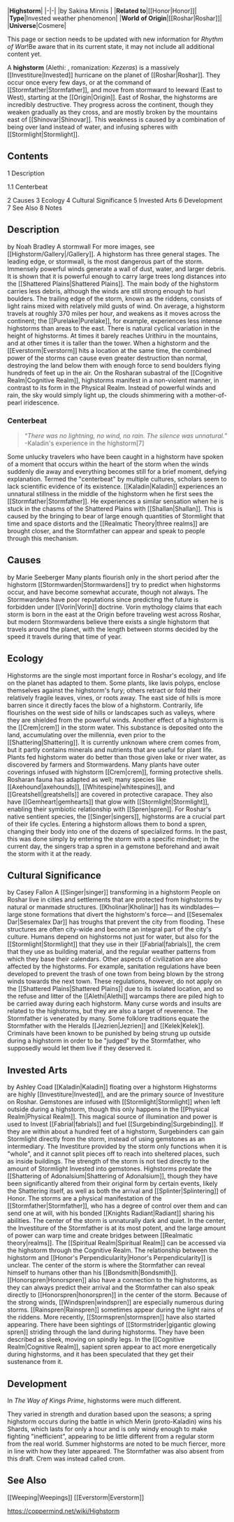 |**Highstorm**|
|-|-|
|by  Sakina Minnis |
|**Related to**|[[Honor\|Honor]]|
|**Type**|Invested weather phenomenon|
|**World of Origin**|[[Roshar\|Roshar]]|
|**Universe**|Cosmere|

This page or section needs to be updated with new information for *Rhythm of War*!Be aware that in its current state, it may not include all additional content yet.

A **highstorm** (Alethi: , romanization: *Kezeras*) is a massively [[Investiture\|Invested]] hurricane on the planet of [[Roshar\|Roshar]]. They occur once every few days, or at the command of [[Stormfather\|Stormfather]], and move from stormward to leeward (East to West), starting at the [[Origin\|Origin]]. East of Roshar, the highstorms are incredibly destructive. They progress across the continent, though they weaken gradually as they cross, and are mostly broken by the mountains east of [[Shinovar\|Shinovar]]. This weakness is caused by a combination of being over land instead of water, and infusing spheres with [[Stormlight\|Stormlight]].

## Contents

1 Description

1.1 Centerbeat


2 Causes
3 Ecology
4 Cultural Significance
5 Invested Arts
6 Development
7 See Also
8 Notes


## Description
 by  Noah Bradley  A stormwall
For more images, see [[Highstorm/Gallery\|/Gallery]].
A highstorm has three general stages. The leading edge, or stormwall, is the most dangerous part of the storm. Immensely powerful winds generate a wall of dust, water, and larger debris. It is shown that it is powerful enough to carry large trees long distances into the [[Shattered Plains\|Shattered Plains]]. The main body of the highstorm carries less debris, although the winds are still strong enough to hurl boulders. The trailing edge of the storm, known as the riddens, consists of light rains mixed with relatively mild gusts of wind. On average, a highstorm travels at roughly 370 miles per hour, and weakens as it moves across the continent; the [[Purelake\|Purelake]], for example, experiences less intense highstorms than areas to the east.
There is natural cyclical variation in the height of highstorms. At times it barely reaches Urithiru in the mountains, and at other times it is taller than the tower.
When a highstorm and the [[Everstorm\|Everstorm]] hits a location at the same time, the combined power of the storms can cause even greater destruction than normal, destroying the land below them with enough force to send boulders flying hundreds of feet up in the air.
On the Rosharan subastral of the [[Cognitive Realm\|Cognitive Realm]], highstorms manifest in a non-violent manner, in contrast to its form in the Physical Realm. Instead of powerful winds and rain, the sky would simply light up, the clouds shimmering with a mother-of-pearl iridescence.

### Centerbeat
>“*There was no lightning, no wind, no rain. The silence was unnatural.*”
\-Kaladin's experience in the highstorm[7]


Some unlucky travelers who have been caught in a highstorm have spoken of a moment that occurs within the heart of the storm when the winds suddenly die away and everything becomes still for a brief moment, defying explanation. Termed the "centerbeat" by multiple cultures, scholars seem to lack scientific evidence of its existence. [[Kaladin\|Kaladin]] experiences an unnatural stillness in the middle of the highstorm when he first sees the [[Stormfather\|Stormfather]]. He experiences a similar sensation when he is stuck in the chasms of the Shattered Plains with [[Shallan\|Shallan]].
This is caused by the bringing to bear of large enough quantities of Stormlight that time and space distorts and the [[Realmatic Theory\|three realms]] are brought closer, and the Stormfather can appear and speak to people through this mechanism.

## Causes
 by  Marie Seeberger  Many plants flourish only in the short period after the highstorm
[[Stormwarden\|Stormwardens]] try to predict when highstorms occur, and have become somewhat accurate, though not always. The Stormwardens have poor reputations since predicting the future is forbidden under [[Vorin\|Vorin]] doctrine.
Vorin mythology claims that each storm is born in the east at the Origin before traveling west across Roshar, but modern Stormwardens believe there exists a single highstorm that travels around the planet, with the length between storms decided by the speed it travels during that time of year.

## Ecology
Highstorms are the single most important force in Roshar's ecology, and life on the planet has adapted to them. Some plants, like lavis polyps, enclose themselves against the highstorm's fury; others retract or fold their relatively fragile leaves, vines, or roots away. The east side of hills is more barren since it directly faces the blow of a highstorm. Contrarily, life flourishes on the west side of hills or landscapes such as valleys, where they are shielded from the powerful winds.
Another effect of a highstorm is the [[Crem\|crem]] in the storm water. This substance is deposited onto the land, accumulating over the millennia, even prior to the [[Shattering\|Shattering]]. It is currently unknown where crem comes from, but it partly contains minerals and nutrients that are useful for plant life. Plants fed highstorm water do better than those given lake or river water, as discovered by farmers and Stormwardens. Many plants have outer coverings infused with highstorm [[Crem\|crem]], forming protective shells.
Rosharan fauna has adapted as well; many species like [[Axehound\|axehounds]], [[Whitespine\|whitespines]], and [[Greatshell\|greatshells]] are covered in protective carapace. They also have [[Gemheart\|gemhearts]] that glow with [[Stormlight\|Stormlight]], enabling their symbiotic relationship with [[Spren\|spren]].
For Roshar's native sentient species, the [[Singer\|singers]], highstorms are a crucial part of their life cycles. Entering a highstorm allows them to bond a spren, changing their body into one of the dozens of specialized forms. In the past, this was done simply by entering the storm with a specific mindset; in the current day, the singers trap a spren in a gemstone beforehand and await the storm with it at the ready.

## Cultural Significance
 by  Casey Fallon  A [[Singer\|singer]] transforming in a highstorm
People on Roshar live in cities and settlements that are protected from highstorms by natural or manmade structures. [[Kholinar\|Kholinar]] has its windblades—large stone formations that divert the highstorm's force— and [[Sesemalex Dar\|Sesemalex Dar]] has troughs that prevent the city from flooding. These structures are often city-wide and become an integral part of the city's culture.
Humans depend on highstorms not just for water, but also for the [[Stormlight\|Stormlight]] that they use in their [[Fabrial\|fabrials]], the crem that they use as building material, and the regular weather patterns from which they base their calendars.
Other aspects of civilization are also affected by the highstorms. For example, sanitation regulations have been developed to prevent the trash of one town from being blown by the strong winds towards the next town. These regulations, however, do not apply on the [[Shattered Plains\|Shattered Plains]] due to its isolated location, and so the refuse and litter of the [[Alethi\|Alethi]] warcamps there are piled high to be carried away during each highstorm.
Many curse words and insults are related to the highstorms, but they are also a target of reverence. The Stormfather is venerated by many. Some folklore traditions equate the Stormfather with the Heralds [[Jezrien\|Jezrien]] and [[Kelek\|Kelek]]. Criminals have been known to be punished by being strung up outside during a highstorm in order to be "judged" by the Stormfather, who supposedly would let them live if they deserved it.

## Invested Arts
 by  Ashley Coad  [[Kaladin\|Kaladin]] floating over a highstorm
Highstorms are highly [[Investiture\|Invested]], and are the primary source of Investiture on Roshar. Gemstones are infused with [[Stormlight\|Stormlight]] when left outside during a highstorm, though this only happens in the [[Physical Realm\|Physical Realm]]. This magical source of illumination and power is used to Invest [[Fabrial\|fabrials]] and fuel [[Surgebinding\|Surgebinding]]. If they are within about a hundred feet of a highstorm, Surgebinders can gain Stormlight directly from the storm, instead of using gemstones as an intermediary. The Investiture provided by the storm only functions when it is "whole", and it cannot split pieces off to reach into sheltered places, such as inside buildings. The strength of the storm is not tied directly to the amount of Stormlight Invested into gemstones. Highstorms predate the [[Shattering of Adonalsium\|Shattering of Adonalsium]], though they have been significantly altered from their original form by certain events, likely the Shattering itself, as well as both the arrival and [[Splinter\|Splintering]] of Honor.
The storms are a physical manifestation of the [[Stormfather\|Stormfather]], who has a degree of control over them and can send one at will, with his bonded [[Knights Radiant\|Radiant]] sharing his abilities. The center of the storm is unnaturally dark and quiet. In the center, the Investiture of the Stormfather is at its most potent, and the large amount of power can warp time and create bridges between [[Realmatic theory\|realms]]. The [[Spiritual Realm\|Spiritual Realm]] can be accessed via the highstorm through the Cognitive Realm. The relationship between the highstorm and [[Honor's Perpendicularity\|Honor's Perpendicularity]] is unclear. The center of the storm is where the Stormfather can reveal himself to humans other than his [[Bondsmith\|Bondsmith]]. [[Honorspren\|Honorspren]] also have a connection to the highstorms, as they can always predict their arrival and the Stormfather can also speak directly to [[Honorspren\|honorspren]] in the center of the storm.
Because of the strong winds, [[Windspren\|windspren]] are especially numerous during storms. [[Rainspren\|Rainspren]] sometimes appear during the light rains of the riddens. More recently, [[Stormspren\|stormspren]] have also started appearing. There have been sightings of [[Stormstrider\|gigantic glowing spren]] striding through the land during highstorms. They have been described as sleek, moving on spindly legs.
In the [[Cognitive Realm\|Cognitive Realm]], sapient spren appear to act more energetically during highstorms, and it has been speculated that they get their sustenance from it.

## Development
In *The Way of Kings Prime*, highstorms were much different.

They varied in strength and duration based upon the seasons; a spring highstorm occurs during the battle in which Merin (proto-Kaladin) wins his Shards, which lasts for only a hour and is only windy enough to make fighting "inefficient", appearing to be little different from a regular storm from the real world. Summer highstorms are noted to be much fiercer, more in line with how they later appeared.
The Stormfather was also absent from this draft.
Crem was instead called crom.
## See Also
[[Weeping\|Weepings]]
[[Everstorm\|Everstorm]]


https://coppermind.net/wiki/Highstorm